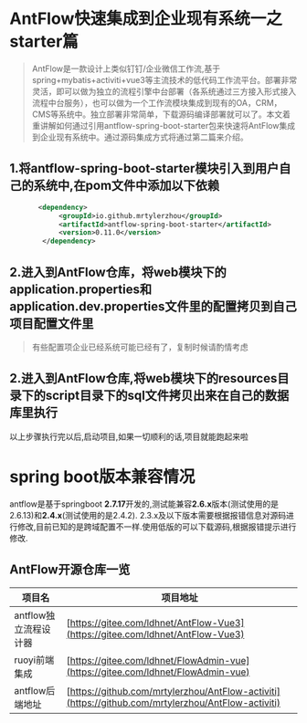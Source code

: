 # AntFlow快速集成到企业现有系统一之starter篇

> AntFlow是一款设计上类似钉钉/企业微信工作流,基于spring+mybatis+activiti+vue3等主流技术的低代码工作流平台。部署非常灵活，即可以做为独立的流程引擎中台部署（各系统通过三方接入形式接入流程中台服务），也可以做为一个工作流模块集成到现有的OA，CRM，CMS等系统中。独立部署非常简单，下载源码编译部署就可以了。本文着重讲解如何通过引用antflow-spring-boot-starter包来快速将AntFlow集成到企业现有系统中。通过源码集成方式将通过第二篇来介绍。

## 1.将antflow-spring-boot-starter模块引入到用户自己的系统中,在pom文件中添加以下依赖

```xml
       <dependency>
            <groupId>io.github.mrtylerzhou</groupId>
            <artifactId>antflow-spring-boot-starter</artifactId>
            <version>0.11.0</version>
        </dependency>
```

## 2.进入到AntFlow仓库，将web模块下的application.properties和application.dev.properties文件里的配置拷贝到自己项目配置文件里

> 有些配置项企业已经系统可能已经有了，复制时候请酌情考虑

## 2.进入到AntFlow仓库,将web模块下的resources目录下的script目录下的sql文件拷贝出来在自己的数据库里执行

以上步骤执行完以后,启动项目,如果一切顺利的话,项目就能跑起来啦

# spring boot版本兼容情况

antflow是基于springboot **2.7.17**开发的,测试能兼容**2.6.x**版本(测试使用的是2.6.13)和**2.4.x**(测试使用的是2.4.2). 2.3.x及以下版本需要根据报错信息对源码进行修改,目前已知的是跨域配置不一样.使用低版的可以下载源码,根据报错提示进行修改.

## AntFlow开源仓库一览

| 项目名                | 项目地址                                                                                        |
| --------------------- | ----------------------------------------------------------------------------------------------- |
| antflow独立流程设计器 | [https://gitee.com/ldhnet/AntFlow-Vue3](https://gitee.com/ldhnet/AntFlow-Vue3)                     |
| ruoyi前端集成         | [https://gitee.com/ldhnet/FlowAdmin-vue](https://gitee.com/ldhnet/FlowAdmin-vue)                   |
| antflow后端地址       | [https://github.com/mrtylerzhou/AntFlow-activiti](https://github.com/mrtylerzhou/AntFlow-activiti) |
